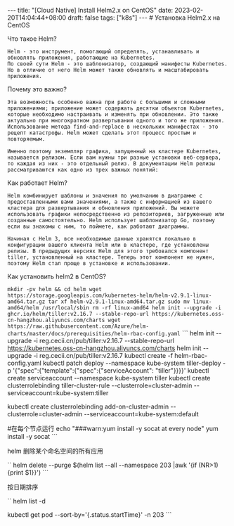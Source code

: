 --- title: "[Cloud Native] Install Helm2.x on CentOS" date: 2023-02-20T14:04:44+08:00 draft: false tags: ["k8s"] --- # Установка Helm2.x на CentOS

Что такое Helm?

    Helm - это инструмент, помогающий определять, устанавливать и обновлять приложения, работающие на Kubernetes. 
    По своей сути Helm - это шаблонизатор, создающий манифесты Kubernetes. Но в отличие от него Helm может также обновлять и масштабировать приложения.

Почему это важно?

    Эта возможность особенно важна при работе с большими и сложными приложениями; приложение может содержать десятки объектов Kubernetes, которые необходимо настраивать и изменять при обновлении. Это также актуально при многократном развертывании одного и того же приложения. Использование метода find-and-replace в нескольких манифестах - это рецепт катастрофы. Helm может сделать этот процесс простым и повторяемым.
    
    Именно поэтому экземпляр графика, запущенный на кластере Kubernetes, называется релизом. Если вам нужны три разные установки веб-сервера, то каждая из них - это отдельный релиз. В документации Helm релизы рассматриваются как одно из трех важных понятий:

Как работает Helm?

    Helm комбинирует шаблоны и значения по умолчанию в диаграмме с предоставленными вами значениями, а также с информацией из вашего кластера для развертывания и обновления приложений. Вы можете использовать графики непосредственно из репозиториев, загруженные или созданные самостоятельно. Helm использует шаблонизатор Go, поэтому если вы знакомы с ним, то поймете, как работают диаграммы.

    Начиная с Helm 3, все необходимые данные хранятся локально в конфигурации вашего клиента Helm или в кластере, где установлены релизы. В предыдущих версиях Helm для этого требовался компонент tiller, установленный на кластере. Теперь этот компонент не нужен, поэтому Helm стал проще в установке и использовании.

Как установить helm2 в CentOS?

``` mkdir -pv helm && cd helm wget https://storage.googleapis.com/kubernetes-helm/helm-v2.9.1-linux-amd64.tar.gz tar xf helm-v2.9.1-linux-amd64.tar.gz sudo mv linux-amd64/helm /usr/local/sbin rm -rf linux-amd64 helm init --upgrade -i ghcr.io/helm/tiller:v2.16.7 --stable-repo-url https://kubernetes.oss-cn-hangzhou.aliyuncs.com/charts wget https://raw.githubusercontent.com/Azure/helm-charts/master/docs/prerequisities/helm-rbac-config.yaml ``` ``` helm init --upgrade -i reg.cecii.cn/pub/tiller:v2.16.7 --stable-repo-url https://kubernetes.oss-cn-hangzhou.aliyuncs.com/charts helm init --upgrade -i reg.cecii.cn/pub/tiller:v2.16.7 kubectl create -f helm-rbac-config.yaml kubectl patch deploy --namespace kube-system tiller-deploy -p '{"spec":{"template":{"spec":{"serviceAccount": "tiller"}}}}' kubectl create serviceaccount --namespace kube-system tiller kubectl create clusterrolebinding tiller-cluster-rule --clusterrole=cluster-admin --serviceaccount=kube-system:tiller

kubectl create clusterrolebinding add-on-cluster-admin --clusterrole=cluster-admin --serviceaccount=kube-system:default

#在每个节点运行 echo "###warn:yum install -y socat at every node" yum install -y socat ```

helm 删除某个命名空间的所有应用

`` helm delete --purge $(helm list --all --namespace 203 |awk '{if (NR>1){print $1}}') ```

按日期排序

`` helm list -d

kubectl get pod --sort-by='{.status.startTime}' -n 203 ```